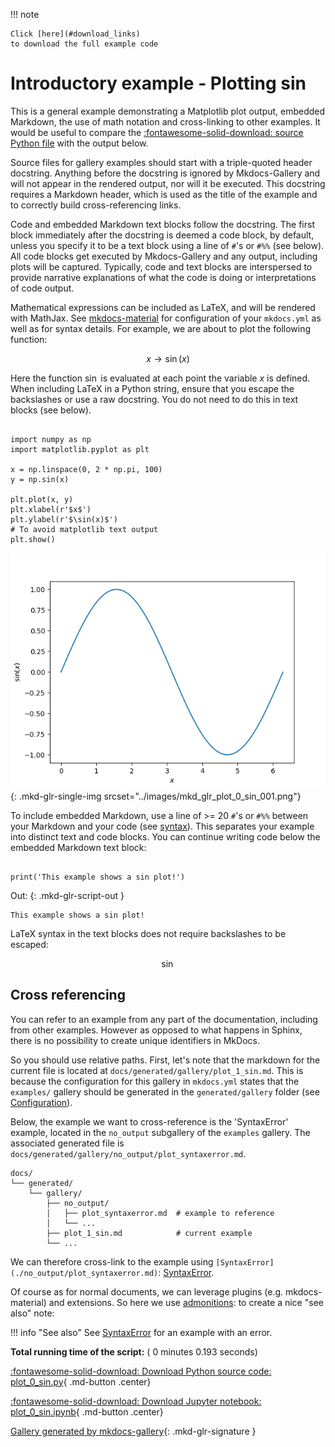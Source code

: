 
<!--
 DO NOT EDIT.
 THIS FILE WAS AUTOMATICALLY GENERATED BY mkdocs-gallery.
 TO MAKE CHANGES, EDIT THE SOURCE PYTHON FILE:
 "docs/examples/plot_0_sin.py"
 LINE NUMBERS ARE GIVEN BELOW.
-->

!!! note

    Click [here](#download_links)
    to download the full example code


Introductory example - Plotting sin
===================================

This is a general example demonstrating a Matplotlib plot output, embedded
Markdown, the use of math notation and cross-linking to other examples. It would be
useful to compare the [:fontawesome-solid-download: source Python file](./plot_0_sin.py)
with the output below.

Source files for gallery examples should start with a triple-quoted header
docstring. Anything before the docstring is ignored by Mkdocs-Gallery and will
not appear in the rendered output, nor will it be executed. This docstring
requires a Markdown header, which is used as the title of the example and
to correctly build cross-referencing links.

Code and embedded Markdown text blocks follow the docstring. The first block
immediately after the docstring is deemed a code block, by default, unless you
specify it to be a text block using a line of ``#``'s or ``#%%`` (see below).
All code blocks get executed by Mkdocs-Gallery and any output, including plots
will be captured. Typically, code and text blocks are interspersed to provide
narrative explanations of what the code is doing or interpretations of code
output.

Mathematical expressions can be included as LaTeX, and will be rendered with
MathJax. See
[mkdocs-material](https://squidfunk.github.io/mkdocs-material/reference/mathjax)
for configuration of your `mkdocs.yml` as well as for syntax details. For example,
we are about to plot the following function:

$$
x \rightarrow \sin(x)
$$

Here the function $\sin$ is evaluated at each point the variable $x$ is defined.
When including LaTeX in a Python string, ensure that you escape the backslashes
or use a raw docstring. You do not need to do this in
text blocks (see below).

<!-- GENERATED FROM PYTHON SOURCE LINES 40-53 -->

```{.python }

import numpy as np
import matplotlib.pyplot as plt

x = np.linspace(0, 2 * np.pi, 100)
y = np.sin(x)

plt.plot(x, y)
plt.xlabel(r'$x$')
plt.ylabel(r'$\sin(x)$')
# To avoid matplotlib text output
plt.show()

```


![plot 0 sin](./images/mkd_glr_plot_0_sin_001.png){: .mkd-glr-single-img srcset="../images/mkd_glr_plot_0_sin_001.png"}





<!-- GENERATED FROM PYTHON SOURCE LINES 54-58 -->

To include embedded Markdown, use a line of >= 20 ``#``'s or ``#%%`` between
your Markdown and your code (see [syntax](../../index.md#3-add-gallery-examples)). This separates your example
into distinct text and code blocks. You can continue writing code below the
embedded Markdown text block:

<!-- GENERATED FROM PYTHON SOURCE LINES 58-61 -->

```{.python }

print('This example shows a sin plot!')

```




Out:
{: .mkd-glr-script-out }

```{.shell .mkd-glr-script-out-disp }
This example shows a sin plot!

```





<!-- GENERATED FROM PYTHON SOURCE LINES 62-109 -->

LaTeX syntax in the text blocks does not require backslashes to be escaped:

$$
\sin
$$

Cross referencing
-----------------

You can refer to an example from any part of the documentation,
including from other examples. However as opposed to what happens in Sphinx,
there is no possibility to create unique identifiers in MkDocs.

So you should use relative paths. First, let's note that the markdown
for the current file is located at `docs/generated/gallery/plot_1_sin.md`.
This is because the configuration for this gallery in `mkdocs.yml` states
that the `examples/` gallery should be generated in the `generated/gallery`
folder (see [Configuration](../../index.md#a-basics)).

Below, the example we want to cross-reference is the 'SyntaxError' example,
located in the `no_output` subgallery of the `examples` gallery.
The associated generated file is
`docs/generated/gallery/no_output/plot_syntaxerror.md`.

```
docs/
└── generated/
    └── gallery/
        ├── no_output/
        │   ├── plot_syntaxerror.md  # example to reference
        │   └── ...
        ├── plot_1_sin.md            # current example
        └── ...
```

We can therefore cross-link to the example using
`[SyntaxError](./no_output/plot_syntaxerror.md)`:
[SyntaxError](./no_output/plot_syntaxerror.md).

Of course as for normal documents, we can leverage plugins
(e.g. mkdocs-material) and extensions. So here we use
[admonitions](https://squidfunk.github.io/mkdocs-material/reference/admonitions/#supported-types):
to create a nice "see also" note:

!!! info "See also"
    See [SyntaxError](./no_output/plot_syntaxerror.md) for an example with an error.



**Total running time of the script:** ( 0 minutes  0.193 seconds)

<div id="download_links"></div>



[:fontawesome-solid-download: Download Python source code: plot_0_sin.py](./plot_0_sin.py){ .md-button .center}

[:fontawesome-solid-download: Download Jupyter notebook: plot_0_sin.ipynb](./plot_0_sin.ipynb){ .md-button .center}


[Gallery generated by mkdocs-gallery](https://mkdocs-gallery.github.io){: .mkd-glr-signature }
